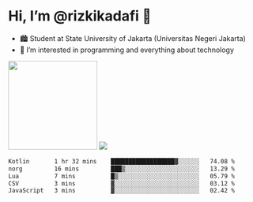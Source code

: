 # Hi, I’m @rizkikadafi 👋
- 🏙 Student at State University of Jakarta (Universitas Negeri Jakarta)
- 👀 I’m interested in programming and everything about technology
<img height="180em" src="https://github-readme-stats.vercel.app/api?username=rizkikadafi&show_icons=true&hide_border=true&&count_private=true&include_all_commits=true" />
<img src="https://github-readme-stats.vercel.app/api/top-langs/?username=rizkikadafi&show_icons=true&hide_border=true&&count_private=true&include_all_commits=true" />

<!--START_SECTION:waka-->

```txt
Kotlin       1 hr 32 mins    ██████████████████▓░░░░░░   74.08 %
norg         16 mins         ███▒░░░░░░░░░░░░░░░░░░░░░   13.29 %
Lua          7 mins          █▒░░░░░░░░░░░░░░░░░░░░░░░   05.79 %
CSV          3 mins          ▓░░░░░░░░░░░░░░░░░░░░░░░░   03.12 %
JavaScript   3 mins          ▓░░░░░░░░░░░░░░░░░░░░░░░░   02.42 %
```

<!--END_SECTION:waka-->

<!---
rizkikadafi/rizkikadafi is a ✨ special ✨ repository because its `README.md` (this file) appears on your GitHub profile.
You can click the Preview link to take a look at your changes.
--->

